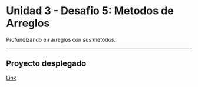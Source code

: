 # Unidad 3 - Desafio 5: Metodos de Arreglos

Profundizando en arreglos con sus metodos.

---

## Proyecto desplegado

[Link](https://pipexlul.github.io/U3-D5-Metodos-Arreglos/)
